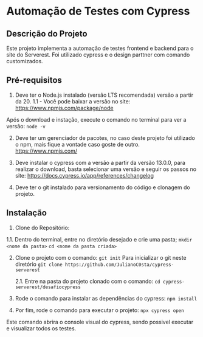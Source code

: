 
# Automação de Testes com Cypress

## Descrição do Projeto

Este projeto implementa a automação de testes frontend e backend para o site do Serverest.
Foi utilizado cypress e o design parttner com comando customizados.



## Pré-requisitos

1. Deve ter o Node.js instalado (versão LTS recomendada) versão a partir da 20.
 1.1 - Você pode baixar a versão no site: https://www.npmjs.com/package/node
 
 Após o download e instação, execute o comando no terminal para ver a versão:
 `node -v`

2. Deve ter um gerenciador de pacotes, no caso deste projeto foi utilizado o npm, mais fique a vontade caso goste de outro.
https://www.npmjs.com/

3. Deve instalar o cypress com a versão a partir da versão 13.0.0, para realizar o download, basta selecionar uma versão e seguir os passos no site:
https://docs.cypress.io/app/references/changelog

4. Deve ter o git instalado para versionamento do código e clonagem do projeto.


## Instalação

1. Clone do Repositório:

 1.1. Dentro do terminal, entre no diretório desejado e crie uma pasta;
`mkdir <nome da pasta>`
`cd <nome da pasta criada>`

2. Clone o projeto com o comando: 
`git init`  Para inicializar o git neste diretório
`git clone https://github.com/JulianoC0sta/cypress-serverest`
  
   2.1. Entre na pasta do projeto clonado com o comando:
 `cd cypress-serverest/desafiocypress`

3. Rode o comando para instalar as dependências do cypress:
`npm install`

4. Por fim, rode o comando para executar o projeto:
 `npx cypress open`

Este comando abrira o console visual do cypress, sendo possivel executar e visualizar todos os testes.
